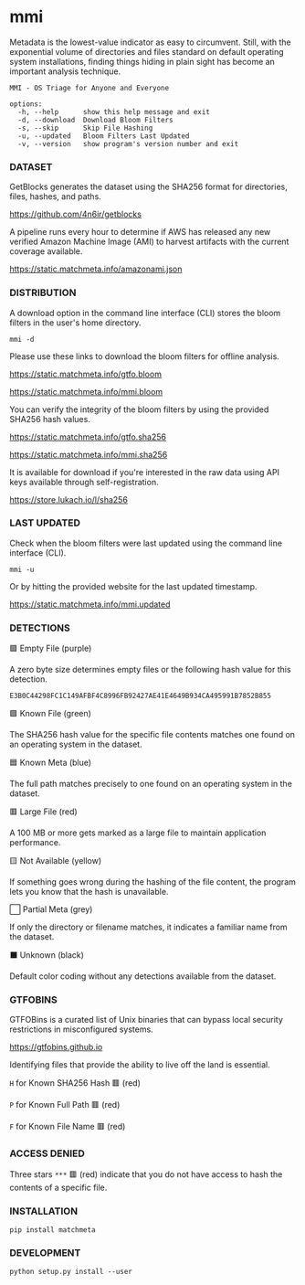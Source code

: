 # mmi

Metadata is the lowest-value indicator as easy to circumvent. Still, with the exponential volume of directories and files standard on default operating system installations, finding things hiding in plain sight has become an important analysis technique.

```
MMI - OS Triage for Anyone and Everyone

options:
  -h, --help      show this help message and exit
  -d, --download  Download Bloom Filters
  -s, --skip      Skip File Hashing
  -u, --updated   Bloom Filters Last Updated
  -v, --version   show program's version number and exit
  ```

### DATASET

GetBlocks generates the dataset using the SHA256 format for directories, files, hashes, and paths.

https://github.com/4n6ir/getblocks

A pipeline runs every hour to determine if AWS has released any new verified Amazon Machine Image (AMI) to harvest artifacts with the current coverage available.

https://static.matchmeta.info/amazonami.json

### DISTRIBUTION

A download option in the command line interface (CLI) stores the bloom filters in the user's home directory.

```
mmi -d
```

Please use these links to download the bloom filters for offline analysis.

https://static.matchmeta.info/gtfo.bloom

https://static.matchmeta.info/mmi.bloom

You can verify the integrity of the bloom filters by using the provided SHA256 hash values.

https://static.matchmeta.info/gtfo.sha256

https://static.matchmeta.info/mmi.sha256

It is available for download if you're interested in the raw data using API keys available through self-registration.

https://store.lukach.io/l/sha256

### LAST UPDATED

Check when the bloom filters were last updated using the command line interface (CLI).

```
mmi -u
```

Or by hitting the provided website for the last updated timestamp.

https://static.matchmeta.info/mmi.updated

### DETECTIONS

:purple_square: Empty File (purple) 

A zero byte size determines empty files or the following hash value for this detection.

```E3B0C44298FC1C149AFBF4C8996FB92427AE41E4649B934CA495991B7852B855```

:green_square: Known File (green)

The SHA256 hash value for the specific file contents matches one found on an operating system in the dataset.

:blue_square: Known Meta (blue)

The full path matches precisely to one found on an operating system in the dataset.

:red_square: Large File (red)

A 100 MB or more gets marked as a large file to maintain application performance.

:yellow_square: Not Available (yellow)

If something goes wrong during the hashing of the file content, the program lets you know that the hash is unavailable.

:white_large_square: Partial Meta (grey)

If only the directory or filename matches, it indicates a familiar name from the dataset.

:black_large_square: Unknown (black)

Default color coding without any detections available from the dataset.

### GTFOBINS

GTFOBins is a curated list of Unix binaries that can bypass local security restrictions in misconfigured systems.

https://gtfobins.github.io

Identifying files that provide the ability to live off the land is essential.

```H``` for Known SHA256 Hash :red_square: (red)

```P``` for Known Full Path :red_square: (red)

```F``` for Known File Name :red_square: (red)

### ACCESS DENIED

Three stars ```***``` :red_square: (red) indicate that you do not have access to hash the contents of a specific file.

### INSTALLATION

```
pip install matchmeta
```

### DEVELOPMENT

```
python setup.py install --user
```